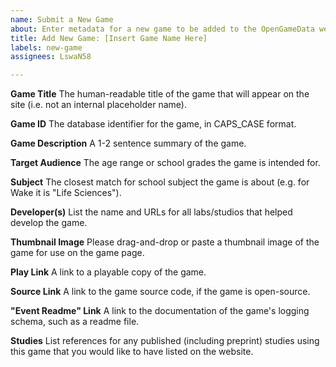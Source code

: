 ```yaml
---
name: Submit a New Game
about: Enter metadata for a new game to be added to the OpenGameData website.
title: Add New Game: [Insert Game Name Here]
labels: new-game
assignees: LswaN58

---
```


**Game Title**
The human-readable title of the game that will appear on the site (i.e. not an internal placeholder name).

**Game ID**
The database identifier for the game, in CAPS_CASE format.

**Game Description**
A 1-2 sentence summary of the game.

**Target Audience**
The age range or school grades the game is intended for.

**Subject**
The closest match for school subject the game is about (e.g. for Wake it is "Life Sciences").

**Developer(s)**
List the name and URLs for all labs/studios that helped develop the game.

**Thumbnail Image**
Please drag-and-drop or paste a thumbnail image of the game for use on the game page.

**Play Link**
A link to a playable copy of the game.

**Source Link**
A link to the game source code, if the game is open-source.

**"Event Readme" Link**
A link to the documentation of the game's logging schema, such as a readme file.

**Studies**
List references for any published (including preprint) studies using this game that you would like to have listed on the website.
